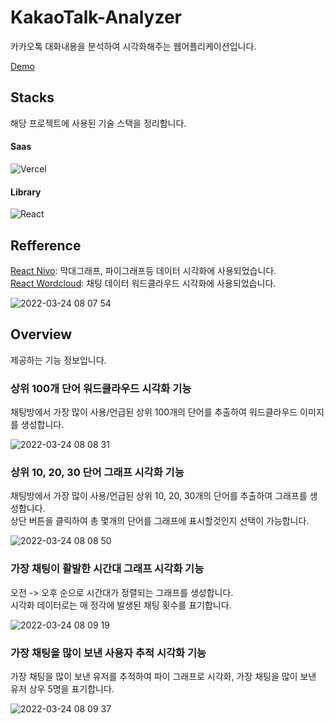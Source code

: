 # KakaoTalk-Analyzer

카카오톡 대화내용을 분석하여 시각화해주는 웹어플리케이션입니다.

[Demo](kakaotalk-analyzer.vercel.app)

## Stacks

해당 프로젝트에 사용된 기술 스택을 정리합니다.

#### Saas

![Vercel](https://img.shields.io/badge/vercel-%23000000.svg?style=for-the-badge&logo=vercel&logoColor=white)

#### Library

![React](https://img.shields.io/badge/react-%2320232a.svg?style=for-the-badge&logo=react&logoColor=%2361DAFB)

## Refference
[React Nivo](https://nivo.rocks): 막대그래프, 파이그래프등 데이터 시각화에 사용되었습니다.  
[React Wordcloud](https://www.npmjs.com/package/react-wordcloud): 채팅 데이터 워드클라우드 시각화에 사용되었습니다.  

![2022-03-24 08 07 54](https://user-images.githubusercontent.com/77450463/159844085-eec139bb-5dc1-49fb-bbd3-fbba7fe693f2.gif)

## Overview

제공하는 기능 정보입니다.

### 상위 100개 단어 워드클라우드 시각화 기능

채팅방에서 가장 많이 사용/언급된 상위 100개의 단어를 추출하여 워드클라우드 이미지를 생성합니다.

![2022-03-24 08 08 31](https://user-images.githubusercontent.com/77450463/159850554-fc5850c1-83e6-43ed-bc2b-e237cca3a07f.gif)

### 상위 10, 20, 30 단어 그래프 시각화 기능

채팅방에서 가장 많이 사용/언급된 상위 10, 20, 30개의 단어를 추출하여 그래프를 생성합니다.  
상단 버튼을 클릭하여 총 몇개의 단어를 그래프에 표시할것인지 선택이 가능합니다.

![2022-03-24 08 08 50](https://user-images.githubusercontent.com/77450463/159850733-f8482626-357e-43cf-99e0-abdd9b1b7d2b.gif)

### 가장 채팅이 활발한 시간대 그래프 시각화 기능

오전 -> 오후 순으로 시간대가 정렬되는 그래프를 생성합니다.  
시각화 데이터로는 매 정각에 발생된 채팅 횟수를 표기합니다.

![2022-03-24 08 09 19](https://user-images.githubusercontent.com/77450463/159850967-7d32e91a-49a7-4684-b997-3d7cb37ac6b4.gif)

### 가장 채팅을 많이 보낸 사용자 추적 시각화 기능

가장 채팅을 많이 보낸 유저를 추적하여 파이 그래프로 시각화, 가장 채팅을 많이 보낸 유저 상우 5명을 표기합니다.

![2022-03-24 08 09 37](https://user-images.githubusercontent.com/77450463/159851067-23599da3-5217-47e8-ba61-c621d8b38dbf.gif)
